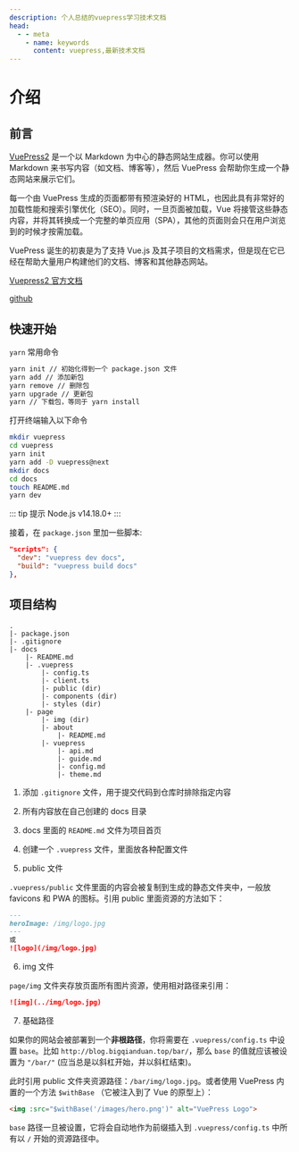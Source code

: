 ```yaml
---
description: 个人总结的vuepress学习技术文档
head:
  - - meta
    - name: keywords
      content: vuepress,最新技术文档
---
```


# 介绍

## 前言

[VuePress2](https://vuepress.vuejs.org/zh/guide/introduction.html) 是一个以 Markdown 为中心的静态网站生成器。你可以使用 Markdown 来书写内容（如文档、博客等），然后 VuePress 会帮助你生成一个静态网站来展示它们。

每一个由 VuePress 生成的页面都带有预渲染好的 HTML，也因此具有非常好的加载性能和搜索引擎优化（SEO）。同时，一旦页面被加载，Vue 将接管这些静态内容，并将其转换成一个完整的单页应用（SPA），其他的页面则会只在用户浏览到的时候才按需加载。

VuePress 诞生的初衷是为了支持 Vue.js 及其子项目的文档需求，但是现在它已经在帮助大量用户构建他们的文档、博客和其他静态网站。

[Vuepress2 官方文档](https://vuepress.vuejs.org/zh/guide/introduction.html)

[github](https://github.com/vuepress/core)

## 快速开始

`yarn` 常用命令

```bash
yarn init // 初始化得到一个 package.json 文件
yarn add // 添加新包
yarn remove // 删除包
yarn upgrade // 更新包
yarn // 下载包，等同于 yarn install
```

打开终端输入以下命令

```bash
mkdir vuepress
cd vuepress
yarn init
yarn add -D vuepress@next
mkdir docs
cd docs
touch README.md
yarn dev
```

::: tip 提示
Node.js v14.18.0+
:::

接着，在 `package.json` 里加一些脚本:

``` json
"scripts": {
  "dev": "vuepress dev docs",
  "build": "vuepress build docs"
},
```

## 项目结构

```
.
|- package.json
|- .gitignore
|- docs
    |- README.md
    |- .vuepress
        |- config.ts
        |- client.ts
        |- public (dir)
        |- components (dir)
        |- styles (dir)
    |- page
        |- img (dir)
        |- about
            |- README.md
        |- vuepress
            |- api.md
            |- guide.md
            |- config.md
            |- theme.md
```

1. 添加 `.gitignore` 文件，用于提交代码到仓库时排除指定内容

2. 所有内容放在自己创建的 docs 目录

3. docs 里面的 `README.md` 文件为项目首页

4. 创建一个 `.vuepress` 文件，里面放各种配置文件

5. public 文件

`.vuepress/public` 文件里面的内容会被复制到生成的静态文件夹中，一般放 favicons 和 PWA 的图标。引用 public 里面资源的方法如下：

``` md
---
heroImage: /img/logo.jpg
---
或
![logo](/img/logo.jpg)
```

6. img 文件

`page/img` 文件夹存放页面所有图片资源，使用相对路径来引用：

``` md
![img](../img/logo.jpg)
```

7. 基础路径

如果你的网站会被部署到一个**非根路径**，你将需要在 `.vuepress/config.ts` 中设置 `base`。比如 `http://blog.bigqianduan.top/bar/`，那么 `base` 的值就应该被设置为 `"/bar/"` (应当总是以斜杠开始，并以斜杠结束)。

此时引用 public 文件夹资源路径：`/bar/img/logo.jpg`。或者使用 VuePress 内置的一个方法 `$withBase` （它被注入到了 Vue 的原型上）：

``` md
<img :src="$withBase('/images/hero.png')" alt="VuePress Logo">
```

`base` 路径一旦被设置，它将会自动地作为前缀插入到 `.vuepress/config.ts` 中所有以 `/` 开始的资源路径中。
